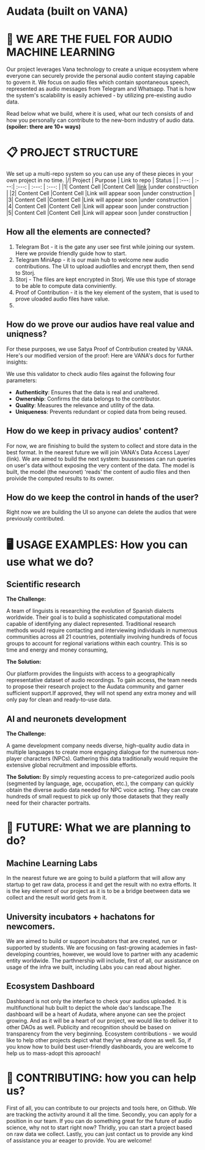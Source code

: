 # Audata (built on VANA)

# 🚀 WE ARE THE FUEL FOR AUDIO MACHINE LEARNING
Our project leverages Vana technology to create a unique ecosystem where everyone can securely provide the personal audio content staying capable to govern it. We focus on audio files which contain spontaneous speech, represented as audio messages from Telegram and Whatsapp. That is how the system's scalability is easily achieved - by utilizing pre-existing audio data. 

Read below what we build, where it is used, what our tech consists of and how you personally can contribute to the new-born industry of audio data. **(spoiler: there are 10+ ways)**

# 📋 PROJECT STRUCTURE
We set up a multi-repo system so you can use any of these pieces in your own project in no time.
|/| Project | Purpose | Link to repo  | Status |
| :---: | :---:| :---: | :---: | :---: |
|1| Content Cell |Content Cell  |[link](https://github.com/Sprutocean/audata-vana-satya-proof)  |under construction  |
|2| Content Cell |Content Cell  |Link will appear soon  |under construction  |
|3| Content Cell |Content Cell  |Link will appear soon  |under construction  |
|4| Content Cell |Content Cell  |Link will appear soon  |under construction  |
|5| Content Cell |Content Cell  |Link will appear soon  |under construction  |


How all the elements are connected?
---
1. Telegram Bot - it is the gate any user see first while joining our system. Here we provide friendly guide how to start. 
2. Telegram MiniApp - it is our main hub to welcome new audio contributions. The UI to upload audiofiles and encrypt them, then send to Storj. 
3. Storj - The files are kept encrypted in Storj. We use this type of storage to be able to compute data conviniently. 
4. Proof of Contribution - it is the key element of the system, that is used to prove uloaded audio files have value. 
5. 

How do we prove our audios have real value and uniqness? 
---
For these purposes, we use Satya Proof of Contribution created by VANA.
Here's our modified version of the proof:
Here are VANA's docs for further insights:

We use this validator to check audio files against the following four parameters:

+ **Authenticity**: Ensures that the data is real and unaltered.
+ **Ownership**: Confirms the data belongs to the contributor.
+ **Quality**: Measures the relevance and utility of the data.
+ **Uniqueness**: Prevents redundant or copied data from being reused.

How do we keep in privacy audios' content?
---
For now, we are finishing to build the system to collect and store data in the best format. In the nearest future we will join VANA's Data Access Layer/ (link). 
We are aimed to build the next system: buussnesses can run queries on user's data without exposing the very content of the data. The model is built, the model (the neuronet) 'reads' the content of audio files and then proivide the computed results to its owner. 

How do we keep the control in hands of the user?
---
Right now we are building the UI so anyone can delete the audios that were previously contributed. 


# 🖥️ USAGE EXAMPLES: How you can use what we do?
Scientific research
---
**The Challenge:**

A team of linguists is researching the evolution of Spanish dialects worldwide. Their goal is to build a sophisticated computational model capable of identifying any dialect represented. Traditional research methods would require contacting and interviewing individuals in numerous communities across all 21 countries, potentially involving hundreds of focus groups to account for regional variations within each country. This is so time and energy and money consuming,

**The Solution:**

Our platform provides the linguists with access to a geographically representative dataset of audio recordings. To gain access, the team needs to propose their research project to the Audata community and garner sufficient support.If approved, they will not spend any extra money and will only pay for clean and ready-to-use data.

AI and neuronets development
---
**The Challenge:**

A game development company needs diverse, high-quality audio data in multiple languages to create more engaging dialogue for the numerous non-player characters (NPCs). Gathering this data traditionally would require the extensive global recruitment and impossible efforts.

**The Solution:**
By simply requesting access to pre-categorized audio pools (segmented by language, age, occupation, etc.), the company can quickly obtain the diverse audio data needed for NPC voice acting. They can create hundreds of small request to pick up only those datasets that they really need for their character portraits.

# 🌟 FUTURE: What we are planning to do?
Machine Learning Labs
---
In the nearest future we are going to build a platform that will allow any startup to get raw data, process it and get the result with no extra efforts. It is the key element of our project as it is to be a bridge beetween data we collect and the result world gets from it. 

University incubators + hachatons for newcomers. 
---
We are aimed to build or support incubators that are created, run or supported by students. We are focusing on fast-growing academies in fast-developing countries, however, we would love to partner with any academic entity worldwide. The parthnership will include, first of all, our assistance on usage of the infra we built, including Labs you can read about higher. 

Ecosystem Dashboard
---
Dashboard is not only the interface to check your audios uploaded. It is multifunctional hub built to depict the whole dao's landscape.The dashboard will be a heart of Audata, where anyone can see the project growing. And as it will be a heart of our project, we would like to deliver it to other DAOs as well. Publicity and recognition should be based on transparency from the very beginning. Ecosystem contributions - we would like to help other projects depict what they've already done as well. So, if you know how to build best user-friendly dashboards, you are welcome to help us to mass-adopt this aprooach! 


# 🤝 CONTRIBUTING: how you can help us?
First of all, you can contribute to our projects and tools here, on Github. We are tracking the activity around it all the time. 
Secondly, you can apply for a position in our team. If you can do something great for the future of audio science, why not to start right now? 
Thridly, you can start a project based on raw data we collect.
Lastly, you can just contact us to provide any kind of assistance you ar eeager to provide. You are welcome! 
